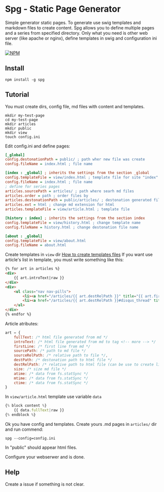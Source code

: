 Spg - Static Page Generator
===========================

Simple generator static pages. To generate use swig templates and markdown files to create content. Spg allows you to define multiple pages and a series from specified directory. Only what you need is other web server (like apache or nginx), define templates in swig and configuration ini file.

[![NPM](https://nodei.co/npm/spg.png?downloads=true&stars=true)](https://nodei.co/npm/spg/)

Install
-------

```
npm install -g spg
```

Tutorial
--------

You must create dirs, config file, md files with content and templates.
```
mkdir my-test-page
cd my-test-page
mkdir articles
mkdir public
mkdir view
touch config.ini
```
Edit config.ini and define pages:
```ini
[_global]
config.destonationPath = public/ ; path wher new file was create
config.fileName = index.html ; file name

[index : _global] ; inherits the settings from the section _global
config.templateFile = view/index.html ; template file for site "index"
config.fileName = index.html ; file name
; define for series pages
articles.sourcePath = articles/ ; path where searh md files
articles.order = path ; order files by
articles.destonationPath = public/articles/ ; destonation generated files
articles.ext = html ; change md extension for html
articles.templateFile = view/article.html ; template file

[history : index] ; inherits the settings from the section index
config.templateFile = view/history.html ; change template name
config.fileName = history.html ; change destonation file name

[about : _global]
config.templateFile = view/about.html
config.fileName = about.html
```

Create templates in `view` dir [How to create templates files](http://paularmstrong.github.com/swig/docs/)
If you want use article's list in template, you must write something like this:

```html
{% for art in articles %}
<div>
    {{ art.introText|raw }}
</div>
<div>
    <ul class="nav nav-pills">
        <li><a href="/articles/{{ art.destRelPath }}" title="{{ art.firstLine|title }}">Czytaj więcej</a></li>
        <li><a href="/articles/{{ art.destRelPath }}#disqus_thread" title="{{ art.firstLine|title }}">Komentuj</a></li>
    </ul>
</div>
{% endfor %}
```

Article atributes:

```js
art = {
    fullText: /* html file generated from md */
    introText: /* html file generated from md to tag <!-- more --> */
    firstLine: /* first line from md */
    sourcePath: /* path to md file */
    sourceRelPath: /* relative path to file */,
    destPath: /* destonation path to html file */
    destRelPath: /* relative path to html file (can be use to create links) */
    size: /* size md file */
    atime: /* data from fs.statSync */
    mtime: /* data from fs.statSync */
    ctime: /* data from fs.statSync */
}
```

In `view/article.html` template use variable `data`

```js
{% block content %}
    {{ data.fullText|raw }}
{% endblock %}
```

Ok you have config and templates. Create yours .md pages in `articles/` dir and run commend:

```
spg --config=config.ini
```
In "public" should appear html files.

Configure your webserwer and is done.

Help
----

Create a issue if something is not clear.
